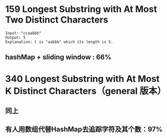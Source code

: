 # 159 Longest Substring with At Most Two Distinct Characters

```
Input: "ccaabbb"
Output: 5
Explanation: t is "aabbb" which its length is 5.
```
## hashMap + sliding window : 66%



# 340 Longest Substring with At Most K Distinct Characters（general 版本）

## 同上

## 有人用数组代替HashMap去追踪字符及其个数：97%
